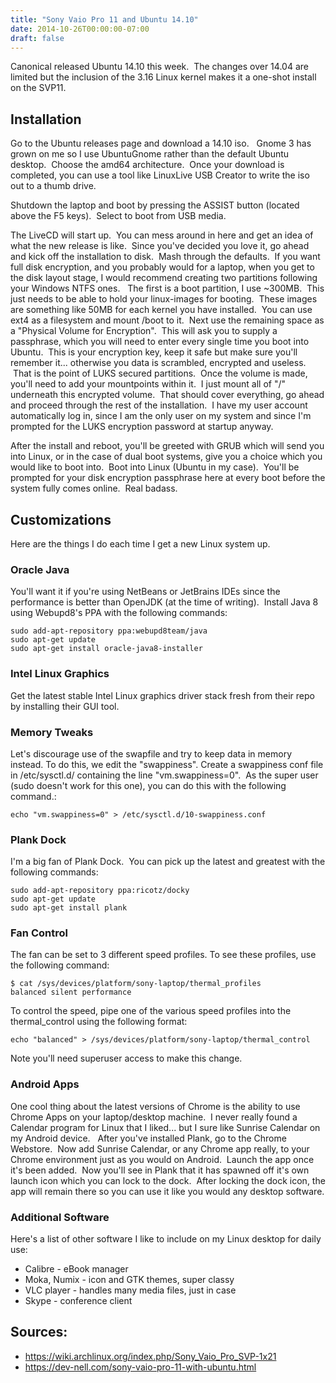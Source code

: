 ```yaml
---
title: "Sony Vaio Pro 11 and Ubuntu 14.10"
date: 2014-10-26T00:00:00-07:00
draft: false
---
```


Canonical released Ubuntu 14.10 this week.  The changes over 14.04 are limited but the inclusion of the 3.16 Linux kernel makes it a one-shot install on the SVP11.

## Installation

Go to the Ubuntu releases page and download a 14.10 iso.   Gnome 3 has grown on me so I use UbuntuGnome rather than the default Ubuntu desktop.  Choose the amd64 architecture.  Once your download is completed, you can use a tool like LinuxLive USB Creator to write the iso out to a thumb drive.

Shutdown the laptop and boot by pressing the ASSIST button (located above the F5 keys).  Select to boot from USB media.

The LiveCD will start up.  You can mess around in here and get an idea of what the new release is like.  Since you've decided you love it, go ahead and kick off the installation to disk.  Mash through the defaults.  If you want full disk encryption, and you probably would for a laptop, when you get to the disk layout stage, I would recommend creating two partitions following your Windows NTFS ones.   The first is a boot partition, I use ~300MB.  This just needs to be able to hold your linux-images for booting.  These images are something like 50MB for each kernel you have installed.  You can use ext4 as a filesystem and mount /boot to it.  Next use the remaining space as a "Physical Volume for Encryption".  This will ask you to supply a passphrase, which you will need to enter every single time you boot into Ubuntu.  This is your encryption key, keep it safe but make sure you'll remember it... otherwise you data is scrambled, encrypted and useless.  That is the point of LUKS secured partitions.  Once the volume is made, you'll need to add your mountpoints within it.  I just mount all of "/" underneath this encrypted volume.  That should cover everything, go ahead and proceed through the rest of the installation.  I have my user account automatically log in, since I am the only user on my system and since I'm prompted for the LUKS encryption password at startup anyway.

After the install and reboot, you'll be greeted with GRUB which will send you into Linux, or in the case of dual boot systems, give you a choice which you would like to boot into.  Boot into Linux (Ubuntu in my case).  You'll be prompted for your disk encryption passphrase here at every boot before the system fully comes online.  Real badass.

## Customizations

Here are the things I do each time I get a new Linux system up.

### Oracle Java

You'll want it if you're using NetBeans or JetBrains IDEs since the performance is better than OpenJDK (at the time of writing).  Install Java 8 using Webupd8's PPA with the following commands:

```shell
sudo add-apt-repository ppa:webupd8team/java
sudo apt-get update
sudo apt-get install oracle-java8-installer
```

### Intel Linux Graphics

Get the latest stable Intel Linux graphics driver stack fresh from their repo by installing their GUI tool.

### Memory Tweaks

Let's discourage use of the swapfile and try to keep data in memory instead. To do this, we edit the "swappiness". Create a swappiness conf file in /etc/sysctl.d/ containing the line "vm.swappiness=0".  As the super user (sudo doesn't work for this one), you can do this with the following command.:

``` shell
echo "vm.swappiness=0" > /etc/sysctl.d/10-swappiness.conf
```

### Plank Dock

I'm a big fan of Plank Dock.  You can pick up the latest and greatest with the following commands:

```shell
sudo add-apt-repository ppa:ricotz/docky
sudo apt-get update
sudo apt-get install plank
```

### Fan Control

The fan can be set to 3 different speed profiles. To see these profiles, use the following command:

```shell
$ cat /sys/devices/platform/sony-laptop/thermal_profiles
balanced silent performance
```
To control the speed, pipe one of the various speed profiles into the thermal_control using the following format:

```shell
echo "balanced" > /sys/devices/platform/sony-laptop/thermal_control
```
Note you'll need superuser access to make this change.

### Android Apps

One cool thing about the latest versions of Chrome is the ability to use Chrome Apps on your laptop/desktop machine.  I never really found a Calendar program for Linux that I liked... but I sure like Sunrise Calendar on my Android device.   After you've installed Plank, go to the Chrome Webstore.  Now add Sunrise Calendar, or any Chrome app really, to your Chrome environment just as you would on Android.  Launch the app once it's been added.  Now you'll see in Plank that it has spawned off it's own launch icon which you can lock to the dock.  After locking the dock icon, the app will remain there so you can use it like you would any desktop software.

### Additional Software

Here's a list of other software I like to include on my Linux desktop for daily use:

* Calibre - eBook manager
* Moka, Numix - icon and GTK themes, super classy
* VLC player - handles many media files, just in case
* Skype - conference client

## Sources:

* https://wiki.archlinux.org/index.php/Sony_Vaio_Pro_SVP-1x21
* https://dev-nell.com/sony-vaio-pro-11-with-ubuntu.html
